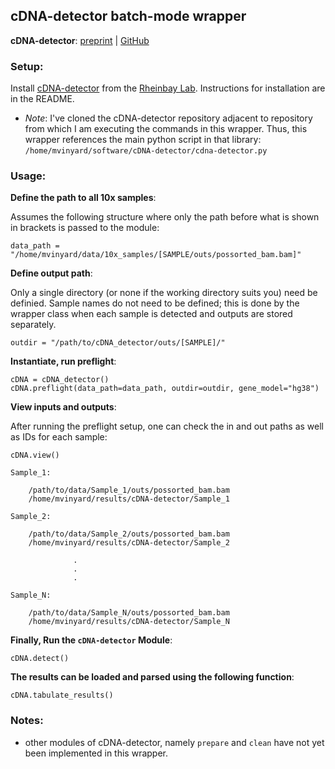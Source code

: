 ## cDNA-detector batch-mode wrapper

**cDNA-detector**: [preprint](https://www.biorxiv.org/content/10.1101/2021.08.11.455962v1.full) | [GitHub](https://github.com/rheinbaylab/cDNA-detector)

### Setup:

Install [cDNA-detector](https://github.com/rheinbaylab/cDNA-detector) from the [Rheinbay Lab](https://www.massgeneral.org/cancer-center/clinical-trials-and-research/center-for-cancer-research/investigators/rheinbay-lab). Instructions for installation are in the README. 

- *Note*: I've cloned the cDNA-detector repository adjacent to repository from which I am executing the commands in this wrapper. Thus, this wrapper references the main python script in that library: `/home/mvinyard/software/cDNA-detector/cdna-detector.py`


### Usage:


**Define the path to all 10x samples**:

Assumes the following structure where only the path before what is shown in brackets is passed to the module:
```python=
data_path = "/home/mvinyard/data/10x_samples/[SAMPLE/outs/possorted_bam.bam]"
```

**Define output path**:

Only a single directory (or none if the working directory suits you) need be definied. Sample names do not need to be defined; this is done by the wrapper class when each sample is detected and outputs are stored separately. 
```python=
outdir = "/path/to/cDNA_detector/outs/[SAMPLE]/"
```

**Instantiate, run preflight**:
```python=
cDNA = cDNA_detector()
cDNA.preflight(data_path=data_path, outdir=outdir, gene_model="hg38")
```

**View inputs and outputs**:

After running the preflight setup, one can check the in and out paths as well as IDs for each sample:
```python=
cDNA.view()
```
```
Sample_1:

    /path/to/data/Sample_1/outs/possorted_bam.bam
    /home/mvinyard/results/cDNA-detector/Sample_1
    
Sample_2:

    /path/to/data/Sample_2/outs/possorted_bam.bam
    /home/mvinyard/results/cDNA-detector/Sample_2
    
              .
              .
              .    
              
Sample_N:

    /path/to/data/Sample_N/outs/possorted_bam.bam
    /home/mvinyard/results/cDNA-detector/Sample_N

```

**Finally, Run the `cDNA-detector` Module**:
```
cDNA.detect()
```

**The results can be loaded and parsed using the following function**:
```
cDNA.tabulate_results()
```

### Notes:
- other modules of cDNA-detector, namely `prepare` and `clean` have not yet been implemented in this wrapper. 
